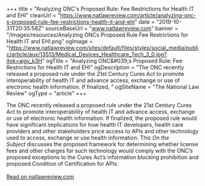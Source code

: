 +++ 
title = "Analyzing ONC's Proposed Rule: Fee Restrictions for Health IT and EHI"
cleanUrl = "https://www.natlawreview.com/article/analyzing-onc-s-proposed-rule-fee-restrictions-health-it-and-ehi"
date = "2019-10-31T20:35:58Z"
sourceBaseUrl = "www.natlawreview.com"
banner = "/images/resources/Analyzing ONCs Proposed Rule Fee Restrictions for Health IT and EHI.png"
ogImage = "https://www.natlawreview.com/sites/default/files/styles/social_media/public/article/aux/13513/Medical_Devices_Healthcare_Tech_3_0.jpg?itok=aigv_k3H"
ogTitle = "Analyzing ONC&amp;#039;s Proposed Rule: Fee Restrictions for Health IT and EHI"
ogDescription = "The ONC recently released a proposed rule under the 21st Century Cures Act to promote interoperability of health IT and advance access, exchange or use of electronic health information. If finalized, "
ogSiteName = "The National Law Review"
ogType = "article"
+++
<p>The ONC recently released a proposed rule under the 21st Century Cures Act to promote interoperability of health IT and advance access, exchange or use of electronic health information. If finalized, the proposed rule would have significant implications for how health IT developers, health care providers and other stakeholders price access to APIs and other technology used to access, exchange or use health information. This&nbsp;<i>On the Subject</i>&nbsp;discusses the proposed framework for determining whether license fees and other charges for such technology would comply with the ONC’s proposed exceptions to the Cures Act’s information blocking prohibition and proposed Condition of Certification for APIs.<br><br><a href="https://www.natlawreview.com/article/analyzing-onc-s-proposed-rule-fee-restrictions-health-it-and-ehi">Read on natlawreview.com</a></p>
